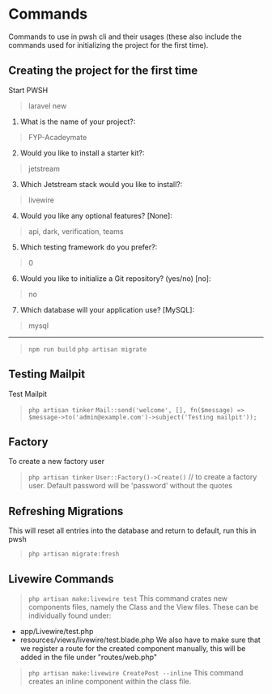 # Commands 
Commands to use in pwsh cli and their usages (these also include the commands used for initializing the project for the first time).

## Creating the project for the first time
Start PWSH
> laravel new
1. What is the name of your project?:
 > FYP-Acadeymate
2. Would you like to install a starter kit?:
 > jetstream
3. Which Jetstream stack would you like to install?:
 > livewire
4. Would you like any optional features? [None]:
 > api, dark, verification, teams 
5. Which testing framework do you prefer?:
 > 0
6. Would you like to initialize a Git repository? (yes/no) [no]:
 > no
7. Which database will your application use? [MySQL]:
 > mysql
------------------------------------
> `npm run build`
> `php artisan migrate`

## Testing Mailpit
Test Mailpit
> `php artisan tinker`
> `Mail::send('welcome', [], fn($message) => $message->to('admin@example.com')->subject('Testing mailpit'));`

## Factory
To create a new factory user
> `php artisan tinker`
> `User::Factory()->Create()` // to create a factory user. Default password will be 'password' without the quotes

## Refreshing Migrations
This will reset all entries into the database and return to default, run this in pwsh
> `php artisan migrate:fresh`

## Livewire Commands

> `php artisan make:livewire test`
This command crates new components files, namely the Class and the View files. These can be individually found under:
- app/Livewire/test.php
- resources/views/livewire/test.blade.php
We also have to make sure that we register a route for the created component manually, this will be added in the file under "routes/web.php"

> `php artisan make:livewire CreatePost --inline`
This command creates an inline component within the class file.
